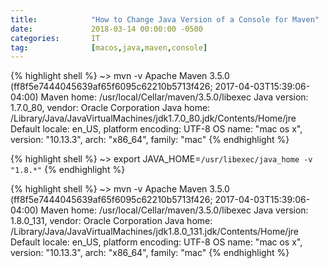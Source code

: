 ```yaml
---
title:            "How to Change Java Version of a Console for Maven"
date:             2018-03-14 00:00:00 -0500
categories:       IT
tag:              [macos,java,maven,console]
---
```


{% highlight shell %}
~> mvn -v
Apache Maven 3.5.0 (ff8f5e7444045639af65f6095c62210b5713f426; 2017-04-03T15:39:06-04:00)
Maven home: /usr/local/Cellar/maven/3.5.0/libexec
Java version: 1.7.0_80, vendor: Oracle Corporation
Java home: /Library/Java/JavaVirtualMachines/jdk1.7.0_80.jdk/Contents/Home/jre
Default locale: en_US, platform encoding: UTF-8
OS name: "mac os x", version: "10.13.3", arch: "x86_64", family: "mac"
{% endhighlight %}

{% highlight shell %}
~> export JAVA_HOME=`/usr/libexec/java_home -v "1.8.*"`
{% endhighlight %}

{% highlight shell %}
~> mvn -v
Apache Maven 3.5.0 (ff8f5e7444045639af65f6095c62210b5713f426; 2017-04-03T15:39:06-04:00)
Maven home: /usr/local/Cellar/maven/3.5.0/libexec
Java version: 1.8.0_131, vendor: Oracle Corporation
Java home: /Library/Java/JavaVirtualMachines/jdk1.8.0_131.jdk/Contents/Home/jre
Default locale: en_US, platform encoding: UTF-8
OS name: "mac os x", version: "10.13.3", arch: "x86_64", family: "mac"
{% endhighlight %}
